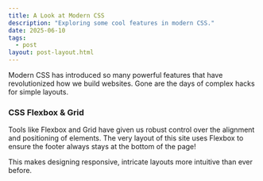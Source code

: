 ```yaml
---
title: A Look at Modern CSS
description: "Exploring some cool features in modern CSS."
date: 2025-06-10
tags:
  - post
layout: post-layout.html
---
```


Modern CSS has introduced so many powerful features that have revolutionized how we build websites. Gone are the days of complex hacks for simple layouts.

### CSS Flexbox & Grid
Tools like Flexbox and Grid have given us robust control over the alignment and positioning of elements. The very layout of this site uses Flexbox to ensure the footer always stays at the bottom of the page!

This makes designing responsive, intricate layouts more intuitive than ever before.
